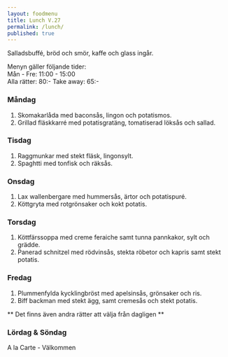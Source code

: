 ```yaml
---
layout: foodmenu
title: Lunch V.27
permalink: /lunch/
published: true
---
```

Salladsbuffé, bröd och smör, kaffe och glass ingår.

Menyn gäller följande tider:  
Mån - Fre: 11:00 - 15:00  
Alla rätter: 80:- Take away: 65:- 

### Måndag

1. Skomakarlåda med baconsås, lingon och potatismos.
2. Grillad fläskkarré med potatisgratäng, tomatiserad löksås och sallad.

### Tisdag

1. Raggmunkar med stekt fläsk, lingonsylt.
2. Spaghtti med tonfisk och räksås.


### Onsdag

1. Lax wallenbergare med hummersås, ärtor och potatispuré.
2. Köttgryta med rotgrönsaker och kokt potatis.

### Torsdag
 
1. Köttfärssoppa med creme feraiche samt tunna pannkakor, sylt och grädde.
2. Panerad schnitzel med rödvinsås, stekta röbetor och kapris samt stekt potatis.
 
### Fredag
 
1. Plummenfylda kycklingbröst med apelsinsås, grönsaker och ris.
2. Biff backman med stekt ägg, samt cremesås och stekt potatis.

** Det finns även andra rätter att välja från dagligen **  

### Lördag & Söndag
A la Carte - Välkommen
